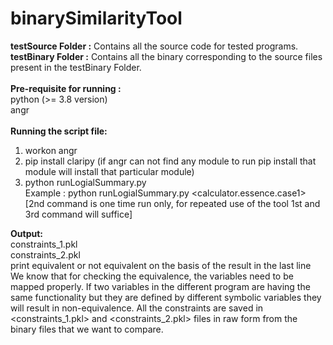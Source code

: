 # binarySimilarityTool
**testSource Folder :** Contains all the source code for tested programs.<br />
**testBinary Folder :** Contains all the binary corresponding to the source files present in the testBinary Folder.
<br />
<br />
**Pre-requisite for running :**
                <br />python (>= 3.8 version)
                <br />angr
                <br /><br />
**Running the script file:**
1. workon angr
2. pip install claripy (if angr can not find any module to run pip install that module will install that particular module)
3. python runLogialSummary.py <binary1> <binary2> 
<br /> Example : python runLogialSummary.py <calculator>  <calculator.essence.case1> 
<br />[2nd command is one time run only, for repeated use of the tool 1st and 3rd command will suffice]

**Output:** <br />
	constraints_1.pkl <br />
  constraints_2.pkl <br />
  print equivalent or not equivalent on the basis of the result in the last line
<br />
We know that for checking the equivalence, the variables need to be mapped properly. If two variables in the different program are having the same functionality but they are defined by different symbolic variables they will result in non-equivalence. All the constraints are saved in <constraints_1.pkl> and <constraints_2.pkl> files in raw form from the binary files that we want to compare. 

